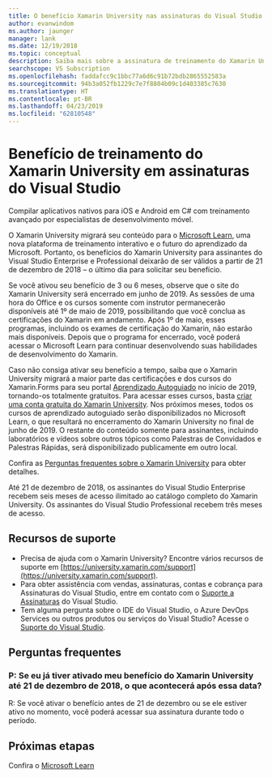 ```yaml
---
title: O benefício Xamarin University nas assinaturas do Visual Studio | Microsoft Docs
author: evanwindom
ms.author: jaunger
manager: lank
ms.date: 12/19/2018
ms.topic: conceptual
description: Saiba mais sobre a assinatura de treinamento do Xamarin University incluída na assinatura do Visual Studio.
searchscope: VS Subscription
ms.openlocfilehash: faddafcc9c1bbc77a6d6c91b72bdb2865552583a
ms.sourcegitcommit: 94b3a052fb1229c7e7f8804b09c1d403385c7630
ms.translationtype: HT
ms.contentlocale: pt-BR
ms.lasthandoff: 04/23/2019
ms.locfileid: "62810548"
---
```

# <a name="xamarin-university-training-benefit-in-visual-studio-subscriptions"></a>Benefício de treinamento do Xamarin University em assinaturas do Visual Studio

Compilar aplicativos nativos para iOS e Android em C# com treinamento avançado por especialistas de desenvolvimento móvel.

O Xamarin University migrará seu conteúdo para o [Microsoft Learn](http://microsoft.com/learn), uma nova plataforma de treinamento interativo e o futuro do aprendizado da Microsoft. Portanto, os benefícios do Xamarin University para assinantes do Visual Studio Enterprise e Professional deixarão de ser válidos a partir de 21 de dezembro de 2018 – o último dia para solicitar seu benefício.

Se você ativou seu benefício de 3 ou 6 meses, observe que o site do Xamarin University será encerrado em junho de 2019. As sessões de uma hora do Office e os cursos somente com instrutor permanecerão disponíveis até 1º de maio de 2019, possibilitando que você conclua as certificações do Xamarin em andamento. Após 1º de maio, esses programas, incluindo os exames de certificação do Xamarin, não estarão mais disponíveis. Depois que o programa for encerrado, você poderá acessar o Microsoft Learn para continuar desenvolvendo suas habilidades de desenvolvimento do Xamarin.

Caso não consiga ativar seu benefício a tempo, saiba que o Xamarin University migrará a maior parte das certificações e dos cursos do Xamarin.Forms para seu portal [Aprendizado Autoguiado](https://elearning.xamarin.com) no início de 2019, tornando-os totalmente gratuitos. Para acessar esses cursos, basta [criar uma conta gratuita do Xamarin University](https://university.xamarin.com/createfreeaccount). Nos próximos meses, todos os cursos de aprendizado autoguiado serão disponibilizados no Microsoft Learn, o que resultará no encerramento do Xamarin University no final de junho de 2019. O restante do conteúdo somente para assinantes, incluindo laboratórios e vídeos sobre outros tópicos como Palestras de Convidados e Palestras Rápidas, será disponibilizado publicamente em outro local.

Confira as [Perguntas frequentes sobre o Xamarin University](https://university.xamarin.com/faq) para obter detalhes.

Até 21 de dezembro de 2018, os assinantes do Visual Studio Enterprise recebem seis meses de acesso ilimitado ao catálogo completo do Xamarin University.  Os assinantes do Visual Studio Professional recebem três meses de acesso.

## <a name="support-resources"></a>Recursos de suporte
- Precisa de ajuda com o Xamarin University?  Encontre vários recursos de suporte em [https://university.xamarin.com/support](https://university.xamarin.com/support).
- Para obter assistência com vendas, assinaturas, contas e cobrança para Assinaturas do Visual Studio, entre em contato com o [Suporte a Assinaturas](https://visualstudio.microsoft.com/subscriptions/support/) do Visual Studio.
- Tem alguma pergunta sobre o IDE do Visual Studio, o Azure DevOps Services ou outros produtos ou serviços do Visual Studio?  Acesse o [Suporte do Visual Studio](https://visualstudio.microsoft.com/support/).

## <a name="frequently-asked-questions"></a>Perguntas frequentes
### <a name="q--if-ive-already-activated-my-xamarin-university-benefit-by-december-21-2018-what-happens-after-that-date"></a>P:  Se eu já tiver ativado meu benefício do Xamarin University até 21 de dezembro de 2018, o que acontecerá após essa data?
R: Se você ativar o benefício antes de 21 de dezembro ou se ele estiver ativo no momento, você poderá acessar sua assinatura durante todo o período.

## <a name="next-steps"></a>Próximas etapas
Confira o [Microsoft Learn](http://microsoft.com/learn)
